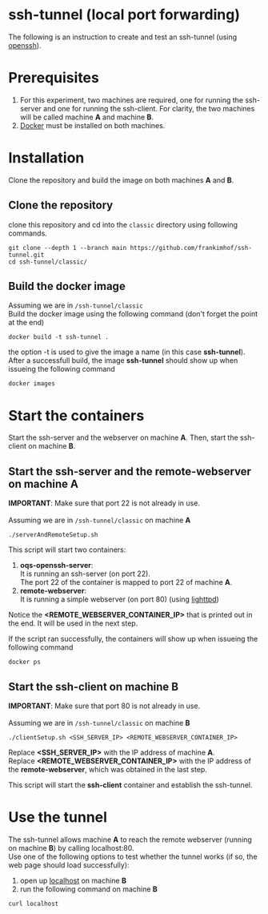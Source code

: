 # ssh-tunnel (local port forwarding)
The following is an instruction to create and test an ssh-tunnel (using [openssh](https://github.com/openssh)).

# Prerequisites
1. For this experiment, two machines are required, one for running the ssh-server and one for running the ssh-client. For clarity, the two machines will be called machine **A** and machine **B**.
2. [Docker](https://www.docker.com/) must be installed on both machines.

# Installation
Clone the repository and build the image on both machines **A** and **B**.
## Clone the repository
clone this repository and cd into the `classic` directory using following commands.
```
git clone --depth 1 --branch main https://github.com/frankimhof/ssh-tunnel.git
cd ssh-tunnel/classic/
```

## Build the docker image
Assuming we are in `/ssh-tunnel/classic`\
Build the docker image using the following command (don't forget the point at the end)
```
docker build -t ssh-tunnel .
```
the option -t is used to give the image a name (in this case **ssh-tunnel**).\
After a successfull build, the image **ssh-tunnel** should show up when issueing the following command
```
docker images
```

# Start the containers
Start the ssh-server and the webserver on machine **A**. Then, start the ssh-client on machine **B**.
## Start the ssh-server and the remote-webserver on machine A
**IMPORTANT**: Make sure that port 22 is not already in use.\
\
Assuming we are in `/ssh-tunnel/classic` on machine **A**
```
./serverAndRemoteSetup.sh
```
This script will start two containers:
1. **oqs-openssh-server**:\
It is running an ssh-server (on port 22).\
The port 22 of the container is mapped to port 22 of machine **A**.
2. **remote-webserver**:\
It is running a simple webserver (on port 80) (using [lighttpd](https://www.lighttpd.net/))

Notice the **\<REMOTE\_WEBSERVER\_CONTAINER\_IP\>** that is printed out in the end. It will be used in the next step.

If the script ran successfully, the containers will show up when issueing the following command
```
docker ps
```

## Start the ssh-client on machine B
**IMPORTANT**: Make sure that port 80 is not already in use.\
\
Assuming we are in `/ssh-tunnel/classic` on machine **B**
```
./clientSetup.sh <SSH_SERVER_IP> <REMOTE_WEBSERVER_CONTAINER_IP>
```
Replace **\<SSH\_SERVER\_IP\>** with the IP address of machine **A**.\
Replace **\<REMOTE\_WEBSERVER\_CONTAINER\_IP\>** with the IP address of the **remote-webserver**, which was obtained in the last step.

This script will start the **ssh-client** container and establish the ssh-tunnel.

# Use the tunnel
The ssh-tunnel allows machine **A** to reach the remote webserver (running on machine **B**) by calling localhost:80.\
Use one of the following options to test whether the tunnel works (if so, the web page should load successfully):
1. open up [localhost](http://localhost) on machine **B**
2. run the following command on machine **B**
```
curl localhost
```
